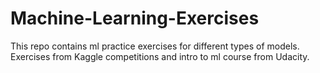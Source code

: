 # Machine-Learning-Exercises
This repo contains ml practice exercises for different types of models. Exercises from Kaggle competitions and intro to ml course from Udacity.
